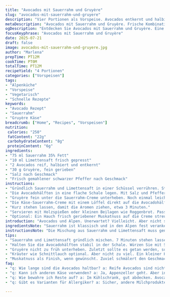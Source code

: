 ```yaml
---
title: "Avocados mit Sauerrahm und Gruyère"
slug: "avocados-mit-sauerrahm-und-gruyere"
description: "Vier Portionen als Vorspeise. Avocados entkernt und halbiert. Sauerrahm mit Limettensaft gemischt. Eine Prise Salz und Pfeffer. Gruyère fein gehobelt, unter die Creme gerührt. Typisch alpenländisch, milde Frische, cremige Textur. Passt gut zu kleinen Brotscheiben oder als Beilage zu Fleischspiessen. Zubereitungszeit kurz, kein Kochen nötig. Glutenfrei, nussfrei, vegetarisch. Die Kombination verbindet die weiche Frucht der Avocado mit dem kräftigen Aroma aus dem Emmental. Limettensaft bringt Frische, Sauerrahm die Cremigkeit. Schweizer Traditionsprodukte, eigentlich für Käsefondue, hier als Sud für Avocado überraschend intensiv."
metaDescription: "Avocados mit Sauerrahm und Gruyère. Frische Kombination aus Alpenkäse und reifen Avocados. Ideal als Vorspeise oder zum Grillen."
ogDescription: "Entdecken Sie Avocados mit Sauerrahm und Gruyère. Eine alpine Vorspeise der besonderen Art, schnell zubereitet und köstlich."
focusKeyphrase: "Avocados mit Sauerrahm und Gruyère"
date: 2025-07-21
draft: false
image: avocados-mit-sauerrahm-und-gruyere.jpg
author: "Marlena"
prepTime: PT12M
cookTime: PT0M
totalTime: PT12M
recipeYield: "4 Portionen"
categories: ["Vorspeisen"]
tags:
- "Alpenküche"
- "Vorspeise"
- "Vegetarisch"
- "Schnelle Rezepte"
keywords:
- "Avocado Rezept"
- "Sauerrahm"
- "Gruyère Käse"
breadcrumb: ["Home", "Recipes", "Vorspeisen"]
nutrition: 
 calories: "250"
 fatContent: "22g"
 carbohydrateContent: "8g"
 proteinContent: "6g"
ingredients:
- "75 ml Sauerrahm 35% Fett"
- "10 ml Limettensaft frisch gepresst"
- "2 Avocados reif, halbiert und entkernt"
- "30 g Gruyère, fein gerieben"
- "Salz nach Geschmack"
- "Frisch gemahlener schwarzer Pfeffer nach Geschmack"
instructions:
- "Gründlich Sauerrahm und Limettensaft in einer Schüssel verrühren. Stehen lassen für 7 Minuten, damit sich Aromen verbinden."
- "Die Avocadohälften in eine flache Schale legen. Mit Salz und Pfeffer würzen, nicht zu sparsam sein."
- "Gruyère fein unter die Sauerrahm-Creme unterheben. Noch einmal leicht umrühren, nicht zu stark, die Textur soll cremig bleiben, nicht flüssig."
- "Die Käse-Sauerrahm-Creme mit einem Löffel direkt auf die Avocadohälften geben. Gleichmäßig verteilen, dass jede Avocado gut bedeckt ist."
- "Kurz stehen lassen, damit die Aromen ziehen, etwa 3 Minuten."
- "Servieren mit Holzspießen oder kleinen Beilagen wie Roggenbrot. Passt gut zu gebratenem Fleisch vom Grill, besonders zu Spiessen."
- "Optional: Ein Hauch frisch geriebener Muskatnuss auf die Creme streuen für alpine Note."
introduction: "Avocados und Alpen. Unerwartet? Vielleicht. Aber nicht selten. Die Creme aus Sauerrahm, die hier eine kleine Drehung macht, baut auf Schweizer Traditionen auf. Sauerrahm, nicht Sahne, für die feine Säure. Dazu Limette, wenig, nicht zu viel. Gruyère statt Frischkäse, gebirgstauglich und kräftig. Keine exotischen Zutaten. Die Alpen sind bekannt für Käse, Butter, und frische Milchprodukte. Dieses Rezept nutzt das. Die Avocados sind mild, cremig. Sauerrahm und Gruyère geben Biss und Kraft. Salt und Pfeffer dazu, sehr nüchtern. Kein Schnickschnack, schnell gemacht. 12 Minuten, inklusive Ruhezeit. Zum Grillen, als leichter Start, zum Teilen. In der alpinen Küche sind solche Kombinationen selten, doch hier zeigt sich überraschende Harmonie. Kein Braten, kein Kochen. Nur Zusammenfügen. Bauerngemütlich, modern zugleich. Die Grenzen verschwimmen zwischen frischer Frucht und festem Käse."
ingredientsNote: "Sauerrahm ist klassisch und in den Alpen fest verankert. Er wirkt säuerlich-frisch, dabei cremig. Die Limette bringt den Frischekick, wichtig für Balance. Original Gruyère vom Schweizer Emmental trägt Aroma und Körper. Alternativ kann Appenzeller verwendet werden, wenn würziger gewünscht. Avocados sollten reif sein, aber nicht zu weich. Die Textur muss stabil bleiben, noch schnittfest. Salz und Pfeffer nach Geschmack, im besten Fall grob gemahlen für mehr Biss. Kleine Mengen Kräuter wie Schnittlauch oder Petersilie sind eine Option, zum Beispiel, wenn der Geschmack etwas grüner soll. Diese Zutaten sind typisch für die Alpenküche, geprägt von regionalen Produkten, handwerklicher Qualität und ehrlicher Frische. Keine Industrieware. Der Twist liegt im Käseeinsatz statt Frischkäse oder Mayonnaise. Die Creme wird so herzhaft, bekömmlich und einfach zugleich."
instructionsNote: "Die Mischung aus Sauerrahm und Limettensaft muss genug Zeit haben, damit Säure und Frische sich verbinden. Fünf bis sieben Minuten genügen, keine Eile. Beim Auflegen der Creme auf die Avocados vorsichtig sein, damit die Form intakt bleibt. Die Avocadohälften in einer stabilen Schale platzieren, damit nichts verrutscht. Der geriebene Gruyère wird zuletzt unter die Creme gehoben, damit er nicht zu viel Flüssigkeit zieht. So bleibt die Masse cremig, nicht flüssig. Ein kleiner Ruhezeitraum nach dem Bestreichen lässt die Aromen durchziehen und verbindet Milch und Frucht besser. Serviert wird pur oder mit Brot, idealerweise Schweizer Roggenbrot oder dünnen Croûtons. Wer Spiessfleisch dazu reicht, kann mit einem Holzspieß in den Avocadohälften servieren. Ein Hauch Muskatnuss rundet ab, doch ist optional. Keine Hitze notwendig, perfekt für warme Tage oder als erfrischender Auftakt zu deftiger Schweizer Hausmannskost."
tips:
- "Sauerrahm und Limettensaft gründlich mischen. 7 Minuten stehen lassen. Aromen müssen sich verbinden. Timing wichtig. Unterschätzen Sie nicht die Abläufe."
- "Halten Sie die Avocadohälften stabil in der Schale. Würzen Sie mit Salz und Pfeffer, nicht zu sparsam. Balance ist entscheidend. Textur bleibt besser."
- "Gruyère nicht zu früh unterheben. Zuletzt sollte es getan werden, sonst wird die Creme flüssig. Am Ende leicht umrühren. Prüfen Sie die Konsistenz."
- "Kräuter wie Schnittlauch optional. Aber nicht zu viel. Ein kleiner Hauch reicht. Höchstens wenig darüber streuen. Wirkung ist mild und frisch."
- "Muskatnuss als Finish, wenn gewünscht. Zuviel schmälert den Geschmack. Besser vorsichtig dosieren. Ein Hauch verfeinert, aber bleibt im Hintergrund."
faq:
- "q: Wie lange sind die Avocados haltbar? a: Reife Avocados sind nicht lange haltbar. Im Kühlschrank 1-2 Tage. Geöffnete besser gleich nutzen. Dunkelheit vermeiden."
- "q: Kann ich anderen Käse verwenden? a: Ja, Appenzeller geht. Aber intensiver. Gruyère hat seine eigenen Vorzüge, besonders in der Küche. Alternativen sind okay."
- "q: Wie bewahre ich Reste auf? a: Im Kühlschrank, gut abdecken. Avocados verfärben sich. Also besser schnell verbrauchen. Sauerrahmcreme frisch halten."
- "q: Gibt es Varianten für Allergiker? a: Sicher, andere Milchprodukte möglich. Joghurt wäre auch ein Weg. Achten Sie auf Zutaten, Besonderheiten in der Küche."

---
```

